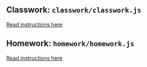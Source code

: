 ## Classwork: `classwork/classwork.js`

[Read instructions here]()

## Homework: `homework/homework.js`

[Read instructions here]()
